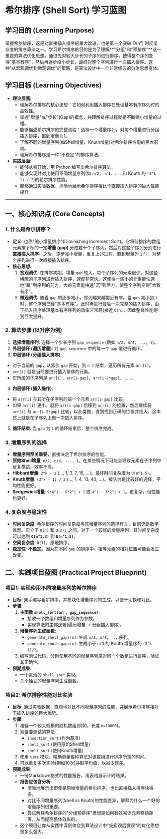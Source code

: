 # 希尔排序 (Shell Sort) 学习蓝图

## 学习目的 (Learning Purpose)

掌握希尔排序，这是对直接插入排序的重大改进，也是第一个突破 O(n²) 时间复杂度的排序算法之一。学习希尔排序的目的是为了理解**"分组"和"预排序"**这一重要的算法优化思想。通过先对较大步长的子序列进行排序，使得整个序列变得"基本有序"，然后再逐步缩小步长，最终对整个序列进行一次插入排序。这种"从宏观调优到微观调优"的策略，是算法设计中一个非常经典的分治思想变体。

## 学习目标 (Learning Objectives)

- **理论层面**:
  - 理解希尔排序的核心思想：它如何利用插入排序在处理基本有序序列时的高效性。
  - 掌握"增量"或"步长"(Gap)的概念，并理解排序过程就是不断缩小增量的过程。
  - 能够描述希尔排序的完整流程：选择一个增量序列，对每个增量进行分组插入排序，直到增量为1。
  - 了解不同的增量序列(如Shell增量、Knuth增量)对希尔排序性能的巨大影响。
  - 理解希尔排序是一种"不稳定"的排序算法。
- **实践层面**:
  - 能够从零开始，用 Python 编写出希尔排序算法。
  - 能够实现并对比使用不同增量序列(如 `n/2, n/4, ...` 和 Knuth 的 `(3^k - 1) / 2`)的希尔排序性能。
  - 能够通过实验数据，清晰地展示希尔排序相比于直接插入排序的巨大性能提升。

---

## 一、核心知识点 (Core Concepts)

### 1. 什么是希尔排序？
- **定义**: 也称"缩小增量排序"(Diminishing Increment Sort)。它将待排序的数组元素按下标的一定**增量 (gap)** 分成若干个子序列，然后对这些子序列分别进行**直接插入排序**。之后，逐步减小增量，重复上述过程，直到增量为 `1` 时，对整个序列进行一次直接插入排序。
- **核心思想**:
  1.  **宏观调优**: 在排序初期，增量 `gap` 较大，每个子序列的元素很少。对这些稀疏的子序列进行插入排序，速度非常快。这使得一些小的元素能快速地"跳"到序列的前方，大的元素能快速"沉"到后方，使整个序列变得"大致有序"。
  2.  **微观调优**: 随着 `gap` 的逐步减小，序列越来越接近有序。当 `gap` 减小到 `1` 时，整个序列已经"基本有序"。此时再进行最后一次完整的插入排序，由于插入排序处理基本有序序列的效率非常高(接近 `O(n)`，因此整体性能得到巨大提升。

### 2. 算法步骤 (以升序为例)
1.  **选择增量序列**: 选择一个步长序列 `gap_sequence` (例如 `n/2, n/4, ..., 1`)。
2.  **外层循环 (遍历增量)**: 对 `gap_sequence` 中的每一个 `gap` 值进行循环。
3.  **中层循环 (分组插入排序)**:
   - 对于当前的 `gap`，从索引 `gap` 开始，到 `n-1` 结束，遍历所有元素 `arr[i]`。
   - `arr[i]` 就是当前要进行插入排序的元素。
   - 它所属的子序列是 `arr[i], arr[i-gap], arr[i-2*gap], ...`。
4.  **内层循环 (插入操作)**:
   - 将 `arr[i]` 与其所在子序列的前一个元素 `arr[i-gap]` 比较。
   - 如果 `arr[i]` 更小，就将 `arr[i-gap]` 后移到 `arr[i]` 的位置，然后继续将 `arr[i]` 与 `arr[i-2*gap]` 比较，以此类推，直到找到正确的位置并插入。这本质上就是在子序列上做一次插入排序。
5.  **循环结束**: 当 `gap` 为 `1` 的循环结束后，整个排序完成。

### 3. 增量序列的选择
- **增量序列至关重要**，直接决定了希尔排序的性能。
- **原始Shell增量**: `n/2, n/4, ..., 1`。在某些情况下可能会导致元素在子序列中反复横跳，效率不高。
- **Hibbard增量**: `2^k - 1` (..., 1, 3, 7, 15, ...)。最坏时间复杂度为 `O(n^1.5)`。
- **Knuth增量**: `(3^k - 1) / 2` (..., 1, 4, 13, 40, ...)。被认为是比较好的选择，平均性能更好。
- **Sedgewick增量**: `9*4^i - 9*2^i + 1` 或 `4^i - 3*2^i + 1`。更复杂，但性能也更好。

### 4. 复杂度与稳定性
- **时间复杂度**: 希尔排序的时间复杂度与其增量序列的选择有关，目前仍是数学难题。它介于 `O(n)` 和 `O(n²)` 之间。对于一个较好的增量序列，其时间复杂度可以达到 **`O(n^1.3)`** 到 **`O(n^1.5)`**。
- **空间复杂度**: `O(1)`，原地排序。
- **稳定性**: **不稳定**。因为在不同 `gap` 的排序中，相等元素的相对位置可能会发生改变。

## 二、实践项目蓝图 (Practical Project Blueprint)

### 项目1: 实现使用不同增量序列的希尔排序
- **目标**: 亲手编写希尔排序，并模块化增量序列的生成，以便于切换和对比。
- **步骤**:
  1.  **主函数 `shell_sort(arr, gap_sequence)`**:
      - 接收一个数组和增量序列作为参数。
      - 实现算法的主体逻辑(遍历增量 -> 分组插入排序)。
  2.  **增量序列生成函数**:
      - `generate_shell_gaps(n)`: 生成 `n/2, n/4, ...` 序列。
      - `generate_knuth_gaps(n)`: 生成小于 `n/3` 的 Knuth 增量序列 `(3^k-1)/2`。
  3.  编写测试代码，分别使用不同的增量序列来对同一个数组进行排序，验证其正确性。
- **预期成果**:
  - 一个灵活的 `shell_sort` 实现。
  - 几个独立的增量序列生成函数。

### 项目2: 希尔排序性能对比实验
- **目标**: 通过实验数据，直观地对比不同增量序列的性能，并展示希尔排序相对于插入排序的巨大优势。
- **步骤**:
  1.  准备一个较大规模的随机数组(例如，长度 `n=10000`)。
  2.  准备要测试的算法：
      - `insertion_sort` (作为基准)
      - `shell_sort` (使用原始Shell增量)
      - `shell_sort` (使用Knuth增量)
  3.  使用 `time` 模块，精确测量每种算法对该数组进行排序所需的时间。
  4.  可以重复多次实验(例如10次)并取平均值，以减少误差。
- **预期成果**:
  - 一份Markdown格式的性能报告，用表格展示计时结果。
  - **报告应包含分析**:
    - 清晰地展示出即使是原始增量的希尔排序，也比直接插入排序快得多。
    - 对比不同增量序列(Shell vs Knuth)的性能差异，解释为什么一个好的增量序列很重要。
    - 尝试解释希尔排序的"分组预排序"思想是如何有效减少元素移动距离，从而提高整体效率的。
  - 这个项目让你从实践中深刻体会到算法设计中"先宏观后微观"的优化思想是多么强大。 